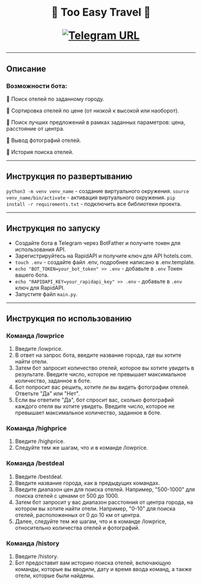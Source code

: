 <h1 align="center">🌇 Too Easy Travel 🌇

[![Telegram URL](https://www.dampftbeidir.de/mediafiles/tpl/icon-telegram.png)](https://t.me/Too_easy_hotels_travel_bot) 
</h1>


---
## Описание

### Возможности бота:
🏨 Поиск отелей по заданному городу.

🏨 Сортировка отелей по цене (от низкой к высокой или наоборот).

🏨 Поиск лучших предложений в рамках заданных параметров: цена, расстояние от центра.

🏨 Вывод фотографий отелей.

🏨 История поиска отелей.

---
## Инструкция по развертыванию

`python3 -m venv venv_name` - создание виртуального окружения.
`source venv_name/bin/activate` - активация виртуального окружения.
`pip install -r requirements.txt` - подключить все библиотеки проекта.

---
## Инструкция по запуску

- Создайте бота в Telegram через BotFather и получите токен для использования API.
- Зарегистрируйтесь на RapidAPI и получите ключ для API hotels.com.
- `touch .env` - создайте файл .env, подробнее написано в .env.template.
- `echo "BOT_TOKEN=your_bot_token" >> .env` - добавьте в `.env` Токен вашего бота.
- `echo "RAPIDAPI_KEY=your_rapidapi_key" >> .env` - добавьте в `.env` ключ для RapidAPI.
- Запустите файл `main.py`.

---
## Инструкция по использованию

### Команда /lowprice
1. Введите /lowprice.
2. В ответ на запрос бота, введите название города, где вы хотите найти отели.
3. Затем бот запросит количество отелей, которое вы хотите увидеть в результате. Введите число, которое не превышает максимальное количество, заданное в боте.
4. Бот попросит вас решить, хотите ли вы видеть фотографии отелей. Ответьте "Да" или "Нет".
5. Если вы ответите "Да", бот спросит вас, сколько фотографий каждого отеля вы хотите увидеть. Введите число, которое не превышает максимальное количество, заданное в боте.

### Команда /highprice
1. Введите /highprice.
2. Следуйте тем же шагам, что и в команде /lowprice.

### Команда /bestdeal
1. Введите /bestdeal.
2. Введите название города, как в предыдущих командах.
3. Введите диапазон цен для поиска отелей. Например, "500-1000" для поиска отелей с ценами от 500 до 1000.
4. Затем бот запросит у вас диапазон расстояния от центра города, на котором вы хотите найти отели. Например, "0-10" для поиска отелей, расположенных от 0 до 10 км от центра.
5. Далее, следуйте тем же шагам, что и в команде /lowprice, относительно количества отелей и фотографий.

### Команда /history
1. Введите /history.
2. Бот предоставит вам историю поиска отелей, включающую команды, которые вы вводили, дату и время ввода команд, а также отели, которые были найдены.

